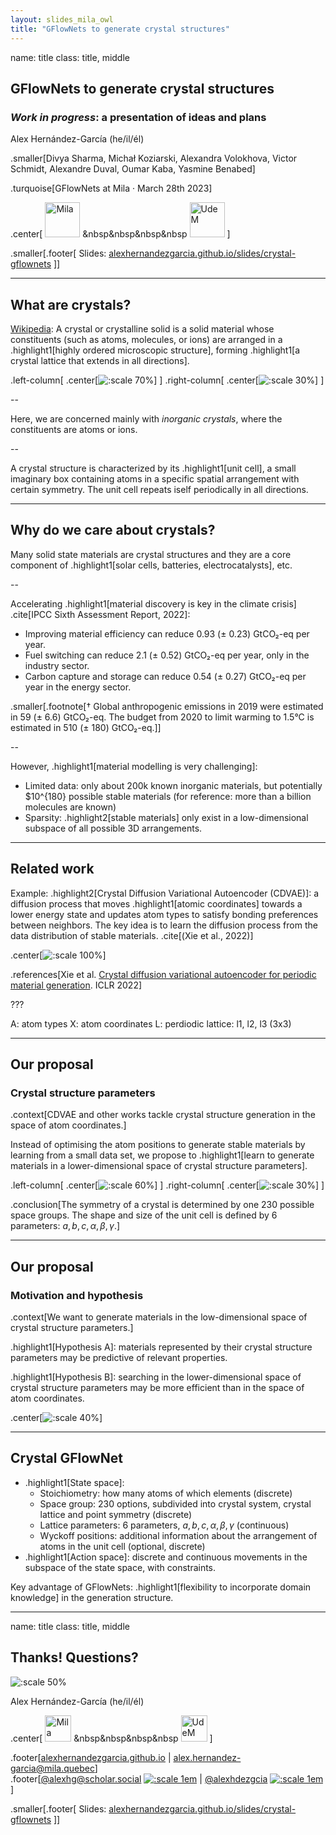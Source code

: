 ```yaml
---
layout: slides_mila_owl
title: "GFlowNets to generate crystal structures"
---
```


name: title
class: title, middle

## GFlowNets to generate crystal structures
### _Work in progress_: a presentation of ideas and plans

Alex Hernández-García (he/il/él)

.smaller[Divya Sharma, Michał Koziarski, Alexandra Volokhova, Victor Schmidt, Alexandre Duval, Oumar Kaba, Yasmine Benabed]

.turquoise[GFlowNets at Mila · March 28th 2023]

.center[
<a href="https://mila.quebec/"><img src="../assets/images/slides/logos/mila-beige.png" alt="Mila" style="height: 4em"></a>
&nbsp&nbsp&nbsp&nbsp
<a href="https://www.umontreal.ca/"><img src="../assets/images/slides/logos/udem-white.png" alt="UdeM" style="height: 4em"></a>
]

.smaller[.footer[
Slides: [alexhernandezgarcia.github.io/slides/crystal-gflownets](https://alexhernandezgarcia.github.io/slides/crystal-gflownets)
]]

---

## What are crystals?

[Wikipedia](https://en.wikipedia.org/wiki/Crystal): A crystal or crystalline solid is a solid material whose constituents (such as atoms, molecules, or ions) are arranged in a .highlight1[highly ordered microscopic structure], forming .highlight1[a crystal lattice that extends in all directions].

.left-column[
.center[![:scale 70%](../assets/images/slides/crystals/crystals_polycrystalline_amorphous.png)]
]
.right-column[
.center[![:scale 30%](../assets/images/slides/materials/lithium_oxide_crystal.png)]
]

--

Here, we are concerned mainly with _inorganic crystals_, where the constituents are atoms or ions.

--

A crystal structure is characterized by its .highlight1[unit cell], a small imaginary box containing atoms in a specific spatial arrangement with certain symmetry. The unit cell repeats iself periodically in all directions.

---

## Why do we care about crystals?

Many solid state materials are crystal structures and they are a core component of .highlight1[solar cells, batteries, electrocatalysts], etc.

--

Accelerating .highlight1[material discovery is key in the climate crisis] .cite[IPCC Sixth Assessment Report, 2022]:  
* Improving material efficiency can reduce 0.93 ($\pm$ 0.23) GtCO₂-eq per year.
* Fuel switching can reduce 2.1 ($\pm$ 0.52) GtCO₂-eq per year, only in the industry sector. 
* Carbon capture and storage can reduce 0.54 ($\pm$ 0.27) GtCO₂-eq per year in the energy sector.

.smaller[.footnote[† Global anthropogenic emissions in 2019 were estimated in 59 ($\pm$ 6.6) GtCO₂-eq. The budget from 2020 to limit warming to 1.5°C is estimated in 510 ($\pm$ 180) GtCO₂-eq.]]

--

However, .highlight1[material modelling is very challenging]:
* Limited data: only about 200k known inorganic materials, but potentially $10^{180} possible stable materials (for reference: more than a billion molecules are known)
* Sparsity: .highlight2[stable materials] only exist in a low-dimensional subspace of all possible 3D arrangements.

---

## Related work

Example: .highlight2[Crystal Diffusion Variational Autoencoder (CDVAE)]: a diffusion process that moves .highlight1[atomic coordinates] towards a lower energy state and updates atom types to satisfy bonding preferences between neighbors. The key idea is to learn the diffusion process from the data distribution of stable materials. .cite[(Xie et al., 2022)]

.center[![:scale 100%](../assets/images/slides/crystals/cdvae.png)]

.references[Xie et al. [Crystal diffusion variational autoencoder for periodic material generation](https://arxiv.org/abs/2110.06197). ICLR 2022] 

???

A: atom types
X: atom coordinates
L: perdiodic lattice: l1, l2, l3 (3x3)

---

## Our proposal
### Crystal structure parameters

.context[CDVAE and other works tackle crystal structure generation in the space of atom coordinates.]

Instead of optimising the atom positions to generate stable materials by learning from a small data set, we propose to .highlight1[learn to generate materials in a lower-dimensional space of crystal structure parameters].

.left-column[
.center[![:scale 60%](../assets/images/slides/crystals/crystal_systems_table.png)]
]
.right-column[
.center[![:scale 30%](../assets/images/slides/crystals/unit_cell.png)]
]

.conclusion[The symmetry of a crystal is determined by one 230 possible space groups. The shape and size of the unit cell is defined by 6 parameters: $a, b, c, \alpha, \beta, \gamma$.]

---

## Our proposal
### Motivation and hypothesis

.context[We want to generate materials in the low-dimensional space of crystal structure parameters.]

.highlight1[Hypothesis A]: materials represented by their crystal structure parameters may be predictive of relevant properties.

.highlight1[Hypothesis B]: searching in the lower-dimensional space of crystal structure parameters may be more efficient than in the space of atom coordinates.

.center[![:scale 40%](../assets/images/slides/materials/activelearning_agentgfn.png)]

---

## Crystal GFlowNet

* .highlight1[State space]: 
    * Stoichiometry: how many atoms of which elements (discrete)
    * Space group: 230 options, subdivided into crystal system, crystal lattice and point symmetry (discrete)
    * Lattice parameters: 6 parameters, $a, b, c, \alpha, \beta, \gamma$ (continuous)
    * Wyckoff positions: additional information about the arrangement of atoms in the unit cell (optional, discrete)
* .highlight1[Action space]: discrete and continuous movements in the subspace of the state space, with constraints.


Key advantage of GFlowNets: .highlight1[flexibility to incorporate domain knowledge] in the generation structure.

---

name: title
class: title, middle

## Thanks! Questions? 

![:scale 50%](../assets/images/slides/materials/crystals.png)

Alex Hernández-García (he/il/él)

.center[
<a href="https://mila.quebec/"><img src="../assets/images/slides/logos/mila-beige.png" alt="Mila" style="height: 3em"></a>
&nbsp&nbsp&nbsp&nbsp
<a href="https://www.umontreal.ca/"><img src="../assets/images/slides/logos/udem-white.png" alt="UdeM" style="height: 3em"></a>
]

.footer[[alexhernandezgarcia.github.io](https://alexhernandezgarcia.github.io/) | [alex.hernandez-garcia@mila.quebec](mailto:alex.hernandez-garcia@mila.quebec)]<br>
.footer[[@alexhg@scholar.social](https://scholar.social/@alexhg) [![:scale 1em](../assets/images/slides/misc/mastodon.png)](https://scholar.social/@alexhg) | [@alexhdezgcia](https://twitter.com/alexhdezgcia) [![:scale 1em](../assets/images/slides/misc/twitter.png)](https://twitter.com/alexhdezgcia)]

.smaller[.footer[
Slides: [alexhernandezgarcia.github.io/slides/crystal-gflownets](https://alexhernandezgarcia.github.io/slides/crystal-gflownets)
]]


